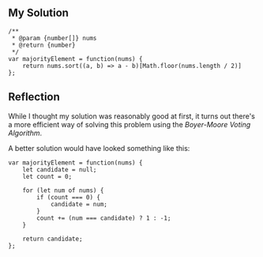## My Solution

```
/**
 * @param {number[]} nums
 * @return {number}
 */
var majorityElement = function(nums) {
    return nums.sort((a, b) => a - b)[Math.floor(nums.length / 2)]
};
```

## Reflection

While I thought my solution was reasonably good at first, it turns out there's a more efficient way of solving this problem using the _Boyer-Moore Voting Algorithm_.

A better solution would have looked something like this:

```
var majorityElement = function(nums) {
    let candidate = null;
    let count = 0;

    for (let num of nums) {
        if (count === 0) {
            candidate = num;
        }
        count += (num === candidate) ? 1 : -1;
    }

    return candidate;
};
```
